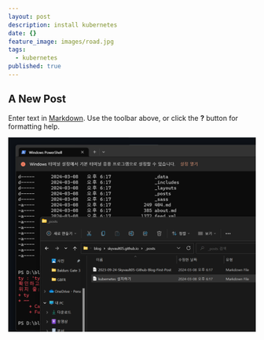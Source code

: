 ```yaml
---
layout: post
description: install kubernetes
date: {}
feature_image: images/road.jpg
tags:
  - kubernetes
published: true
---
```

## A New Post

Enter text in [Markdown](http://daringfireball.net/projects/markdown/). Use the toolbar above, or click the **?** button for formatting help.



![image-20240308182011583](images\image-20240308182011583.png)
